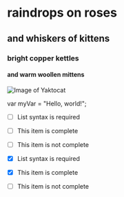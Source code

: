 # raindrops on roses
## and whiskers of kittens
### bright copper kettles
#### and warm woollen mittens

![Image of Yaktocat](https://octodex.github.com/images/yaktocat.png)

var myVar = "Hello, world!";

- [ ] List syntax is required
- [ ] This item is complete
- [ ] This item is not complete

- [x] List syntax is required
- [x] This item is complete
- [ ] This item is not complete
